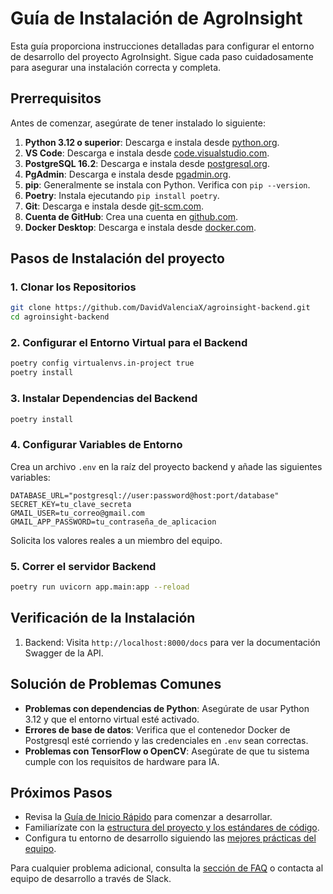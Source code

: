 # Guía de Instalación de AgroInsight

Esta guía proporciona instrucciones detalladas para configurar el entorno de desarrollo del proyecto AgroInsight. Sigue cada paso cuidadosamente para asegurar una instalación correcta y completa.

## Prerrequisitos

Antes de comenzar, asegúrate de tener instalado lo siguiente:

1. **Python 3.12 o superior**: Descarga e instala desde [python.org](https://www.python.org/downloads/).
2. **VS Code**: Descarga e instala desde [code.visualstudio.com](https://code.visualstudio.com/).
3. **PostgreSQL 16.2**: Descarga e instala desde [postgresql.org](https://www.postgresql.org/download/).
4. **PgAdmin**: Descarga e instala desde [pgadmin.org](https://www.pgadmin.org/download/).
5. **pip**: Generalmente se instala con Python. Verifica con `pip --version`.
6. **Poetry**: Instala ejecutando `pip install poetry`.
7. **Git**: Descarga e instala desde [git-scm.com](https://git-scm.com/).
8. **Cuenta de GitHub**: Crea una cuenta en [github.com](https://github.com/).
9. **Docker Desktop**: Descarga e instala desde [docker.com](https://www.docker.com/products/docker-desktop).

## Pasos de Instalación del proyecto

### 1. Clonar los Repositorios

```bash
git clone https://github.com/DavidValenciaX/agroinsight-backend.git
cd agroinsight-backend
```

### 2. Configurar el Entorno Virtual para el Backend

```bash
poetry config virtualenvs.in-project true
poetry install
```

### 3. Instalar Dependencias del Backend

```bash
poetry install
```

### 4. Configurar Variables de Entorno

Crea un archivo `.env` en la raíz del proyecto backend y añade las siguientes variables:

```env
DATABASE_URL="postgresql://user:password@host:port/database"
SECRET_KEY=tu_clave_secreta
GMAIL_USER=tu_correo@gmail.com
GMAIL_APP_PASSWORD=tu_contraseña_de_aplicacion
```

Solicita los valores reales a un miembro del equipo.

### 5. Correr el servidor Backend

```bash
poetry run uvicorn app.main:app --reload
```

## Verificación de la Instalación

1. Backend: Visita `http://localhost:8000/docs` para ver la documentación Swagger de la API.

## Solución de Problemas Comunes

- **Problemas con dependencias de Python**: Asegúrate de usar Python 3.12 y que el entorno virtual esté activado.
- **Errores de base de datos**: Verifica que el contenedor Docker de Postgresql esté corriendo y las credenciales en `.env` sean correctas.
- **Problemas con TensorFlow o OpenCV**: Asegúrate de que tu sistema cumple con los requisitos de hardware para IA.

## Próximos Pasos

- Revisa la [Guía de Inicio Rápido](getting_started.md) para comenzar a desarrollar.
- Familiarízate con la [estructura del proyecto y los estándares de código](../development/coding_standards.md).
- Configura tu entorno de desarrollo siguiendo las [mejores prácticas del equipo](../development/contributing.md).

Para cualquier problema adicional, consulta la [sección de FAQ](faq.md) o contacta al equipo de desarrollo a través de Slack.
